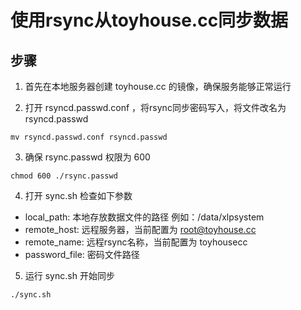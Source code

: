 # 使用rsync从toyhouse.cc同步数据

## 步骤

1. 首先在本地服务器创建 toyhouse.cc 的镜像，确保服务能够正常运行

2. 打开 rsyncd.passwd.conf ，将rsync同步密码写入，将文件改名为 rsyncd.passwd

```
mv rsyncd.passwd.conf rsyncd.passwd
```

3. 确保 rsync.passwd 权限为 600

```
chmod 600 ./rsync.passwd
```

4. 打开 sync.sh 检查如下参数

* local_path: 本地存放数据文件的路径 例如：/data/xlpsystem
* remote_host: 远程服务器，当前配置为 root@toyhouse.cc
* remote_name: 远程rsync名称，当前配置为 toyhousecc
* password_file: 密码文件路径

5. 运行 sync.sh 开始同步

```
./sync.sh
```
